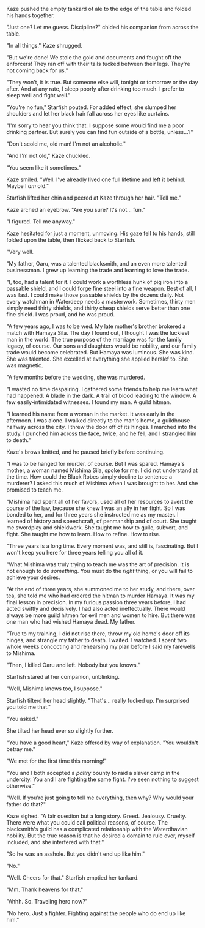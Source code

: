 Kaze pushed the empty tankard of ale to the edge of the table and folded his hands together.

"Just one? Let me guess. Discipline?" chided his companion from across the table.

"In all things." Kaze shrugged.

"But we're done! We stole the gold and documents and fought off the enforcers! They ran off with their tails tucked between their legs. They're not coming back for us."

"They won't, it is true. But someone else will, tonight or tomorrow or the day after. And at any rate, I sleep poorly after drinking too much. I prefer to sleep well and fight well."

"You're no fun," Starfish pouted. For added effect, she slumped her shoulders and let her black hair fall across her eyes like curtains.

"I'm sorry to hear you think that. I suppose some would find me a poor drinking partner. But surely you can find fun outside of a bottle, unless...?"

"Don't scold me, old man! I'm not an alcoholic."

"And I'm not old," Kaze chuckled.

"You seem like it sometimes."

Kaze smiled. "Well. I've alreadly lived one full lifetime and left it behind. Maybe I *am* old."

Starfish lifted her chin and peered at Kaze through her hair. "Tell me."

Kaze arched an eyebrow. "Are you sure? It's not... fun."

"I figured. Tell me anyway."

Kaze hesitated for just a moment, unmoving. His gaze fell to his hands, still folded upon the table, then flicked back to Starfish.

"Very well.

"My father, Oaru, was a talented blacksmith, and an even more talented businessman. I grew up learning the trade and learning to love the trade.

"I, too, had a talent for it. I could work a worthless hunk of pig iron into a passable shield, and I could forge fine steel into a fine weapon. Best of all, I was fast. I could make those passable shields by the dozens daily. Not every watchman in Waterdeep needs a masterwork. Sometimes, thirty men simply need thirty shields, and thirty cheap shields serve better than one fine shield. I was proud, and he was proud.

"A few years ago, I was to be wed. My late mother's brother brokered a match with Hamaya Sila. The day I found out, I thought I was the luckiest man in the world. The true purpose of the marriage was for the family legacy, of course. Our sons and daughters would be nobility, and our family trade would become celebrated. But Hamaya was luminous. She was kind. She was talented. She excelled at everything she applied herslef to. She was magnetic.

"A few months before the wedding, she was murdered.

"I wasted no time despairing. I gathered some friends to help me learn what had happened. A blade in the dark. A trail of blood leading to the window. A few easily-intimidated witnesses. I found my man. A guild hitman.

"I learned his name from a woman in the market. It was early in the afternoon. I was alone. I walked directly to the man's home, a guildhouse halfway across the city. I threw the door off of its hinges. I marched into the study. I punched him across the face, twice, and he fell, and I strangled him to death."

Kaze's brows knitted, and he paused briefly before continuing.

"I was to be hanged for murder, of course. But I was spared. Hamaya's mother, a woman named Mishima Sila, spoke for me. I did not understand at the time. How could the Black Robes simply decline to sentence a murderer? I asked this much of Mishima when I was brought to her. And she promised to teach me.

"Mishima had spent all of her favors, used all of her resources to avert the course of the law, because she knew I was an ally in her fight. So I was bonded to her, and for three years she instructed me as my master. I learned of history and speechcraft, of penmanship and of court. She taught me swordplay and shieldwork. She taught me how to guile, subvert, and fight. She taught me how to learn. How to refine. How to rise.

"Three years is a long time. Every moment was, and still is, fascinating. But I won't keep you here for three years telling you all of it.

"What Mishima was truly trying to teach me was the art of precision. It is not enough to do *something*. You must do the *right* thing, or you will fail to achieve your desires.

"At the end of three years, she summoned me to her study, and there, over tea, she told me who had ordered the hitman to murder Hamaya. It was my final lesson in precision. In my furious passion three years before, I had acted swiftly and decisively. I had also acted ineffectually. There would always be more guild hitmen for evil men and women to hire. But there was one man who had wished Hamaya dead. My father.

"True to my training, I did not rise there, throw my old home's door off its hinges, and strangle my father to death. I waited. I watched. I spent two whole weeks concocting and rehearsing my plan before I said my farewells to Mishima.

"Then, I killed Oaru and left. Nobody but you knows."

Starfish stared at her companion, unblinking.

"Well, Mishima knows too, I suppose."

Starfish tilterd her head slightly. "That's... really fucked up. I'm surprised you told me that."

"You asked."

She tilted her head ever so slightly further.

"You have a good heart," Kaze offered by way of explanation. "You wouldn't betray me." 

"We met for the first time this morning!"

"You and I both accepted a *paltry* bounty to raid a slaver camp in the undercity. You and I are fighting the same fight. I've seen nothing to suggest otherwise."

"Well. If you're just going to tell me everything, then why? Why would your father do that?"

Kaze sighed. "A fair question but a long story. Greed. Jealousy. Cruelty. There were what you could call political reasons, of course. The blacksmith's guild has a complicated relationship with the Waterdhavian nobility. But the true reason is that he desired a domain to rule over, myself included, and she interfered with that."

"So he was an asshole. But you didn't end up like him."

"No."

"Well. Cheers for that." Starfish emptied her tankard.

"Mm. Thank heavens for that."

"Ahhh. So. Traveling hero now?"

"No hero. Just a fighter. Fighting against the people who do end up like him."